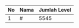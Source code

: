 | No | Nama            | Jumlah Level |
|----|-----------------|--------------|
| 1  | #    |    5545        |
